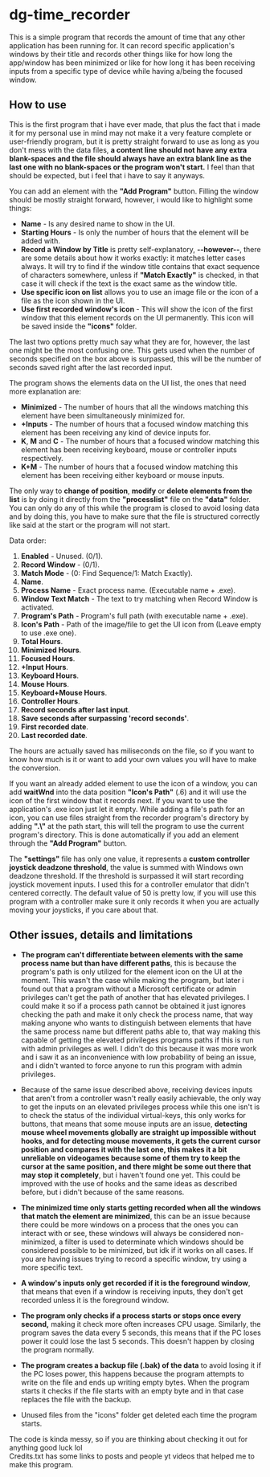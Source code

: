 # dg-time_recorder
This is a simple program that records the amount of time that any other application has been running for. It can record specific application's windows by their title and records other things like for how long the app/window has been minimized or like for how long it has been receiving inputs from a specific type of device while having a/being the focused window.
## How to use
This is the first program that i have ever made, that plus the fact that i made it for my personal use in mind may not make it a very feature complete or user-friendly program, but it is pretty straight forward to use as long as you don't mess with the data files, __a content line should not have any extra blank-spaces and the file should always have an extra blank line as the last one with no blank-spaces or the program won't start.__ I feel than that should be expected, but i feel that i have to say it anyways.

You can add an element with the __"Add Program"__ button. Filling the window should be mostly straight forward, however, i would like to highlight some things: 
- **Name** - Is any desired name to show in the UI. 
- **Starting Hours** - Is only the number of hours that the element will be added with. 
- **Record a Window by Title** is pretty self-explanatory, **--however--**, there are some details about how it works exactly: it matches letter cases always. It will try to find if the window title contains that exact sequence of characters somewhere, unless if **"Match Exactly"** is checked, in that case it will check if the text is the exact same as the window title.
- **Use specific icon on list** allows you to use an image file or the icon of a file as the icon shown in the UI.
- **Use first recorded window's icon** - This will show the icon of the first window that this element records on the UI permanently. This icon will be saved inside the __"icons"__ folder.

The last two options pretty much say what they are for, however, the last one might be the most confusing one. This gets used when the number of seconds specified on the box above is surpassed, this will be the number of seconds saved right after the last recorded input.

The program shows the elements data on the UI list, the ones that need more explanation are:

- **Minimized** - The number of hours that all the windows matching this element have been simultaneously minimized for.
- **+Inputs** - The number of hours that a focused window matching this element has been receiving any kind of device inputs for.
- **K**, **M** and **C** - The number of hours that a focused window matching this element has been receiving keyboard, mouse or controller inputs respectively.
- **K+M** - The number of hours that a focused window matching this element has been receiving either keyboard or mouse inputs.

The only way to **change of position**, **modify** or **delete elements from the list** is by doing it directly from the __"processlist"__ file on the __"data"__ folder. You can only do any of this while the program is closed to avoid losing data and by doing this, you have to make sure that the file is structured correctly like said at the start or the program will not start.

Data order:

1. **Enabled** - Unused. (0/1).
2. **Record Window** - (0/1).
3. **Match Mode** - (0: Find Sequence/1: Match Exactly).
4. **Name**.
5. **Process Name** - Exact process name. (Executable name + .exe).
6. **Window Text Match** - The text to try matching when Record Window is activated.
7. **Program's Path** - Program's full path (with executable name + .exe).
8. **Icon's Path** - Path of the image/file to get the UI icon from (Leave empty to use .exe one).
9. **Total Hours**.
10. **Minimized Hours**.
11. **Focused Hours**.
12. **+Input Hours**.
13. **Keyboard Hours**.
14. **Mouse Hours**.
15. **Keyboard+Mouse Hours**.
16. **Controller Hours**.
17. **Record seconds after last input**.
18. **Save seconds after surpassing 'record seconds'**.
19. **First recorded date**.
20. **Last recorded date**.

The hours are actually saved has miliseconds on the file, so if you want to know how much is it or want to add your own values you will have to make the conversion.

If you want an already added element to use the icon of a window, you can add **waitWnd** into the data position **"Icon's Path"** (.6) and it will use the icon of the first window that it records next. If you want to use the application's .exe icon just let it empty. While adding a file's path for an icon, you can use files straight from the recorder program's directory by adding __".\\"__ at the path start, this will tell the program to use the current program's directory. This is done automatically if you add an element through the __"Add Program"__ button.

The __"settings"__ file has only one value, it represents a __custom controller joystick deadzone threshold__, the value is summed with Windows own deadzone threshold. If the threshold is surpassed it will start recording joystick movement inputs. I used this for a controller emulator that didn't centered correctly. The default value of 50 is pretty low, if you will use this program with a controller make sure it only records it when you are actually moving your joysticks, if you care about that. 

## Other issues, details and limitations
- **The program can't differentiate between elements with the same process name but than have different paths**, this is because the program's path is only utilized for the element icon on the UI at the moment. This wasn't the case while making the program, but later i found out that a program without a Microsoft certificate or admin privileges can't get the path of another that has elevated privileges. I could make it so if a process path cannot be obtained it just ignores checking the path and make it only check the process name, that way making anyone who wants to distinguish between elements that have the same process name but different paths able to, that way making this capable of getting the elevated privileges programs paths if this is run with admin privileges as well. I didn't do this because it was more work and i saw it as an inconvenience with low probability of being an issue, and i didn't wanted to force anyone to run this program with admin privileges.

- Because of the same issue described above, receiving devices inputs that aren't from a controller wasn't really easily achievable, the only way to get the inputs on an elevated privileges process while this one isn't is to check the status of the individual virtual-keys, this only works for buttons, that means that some mouse inputs are an issue, **detecting mouse wheel movements globally are straight up impossible without hooks, and for detecting mouse movements, it gets the current cursor position and compares it with the last one, this makes it a bit unreliable on videogames because some of them try to keep the cursor at the same position, and there might be some out there that may stop it completely**, but i haven't found one yet. This could be improved with the use of hooks and the same ideas as described before, but i didn't because of the same reasons.

- **The minimized time only starts getting recorded when all the windows that match the element are minimized**, this can be an issue because there could be more windows on a process that the ones you can interact with or see, these windows will always be considered non-minimized, a filter is used to determinate which windows should be considered possible to be minimized, but idk if it works on all cases. If you are having issues trying to record a specific window, try using a more specific text.

- **A window's inputs only get recorded if it is the foreground window**, that means that even if a window is receiving inputs, they don't get recorded unless it is the foreground window.

- **The program only checks if a process starts or stops once every second,** making it check more often increases CPU usage. Similarly, the program saves the data every 5 seconds, this means that if the PC loses power it could lose the last 5 seconds. This doesn't happen by closing the program normally.

- **The program creates a backup file (.bak) of the data** to avoid losing it if the PC loses power, this happens because the program attempts to write on the file and ends up writing empty bytes. When the program starts it checks if the file starts with an empty byte and in that case replaces the file with the backup.

- Unused files from the "icons" folder get deleted each time the program starts.

The code is kinda messy, so if you are thinking about checking it out for anything good luck lol <br />
Credits.txt has some links to posts and people yt videos that helped me to make this program.
